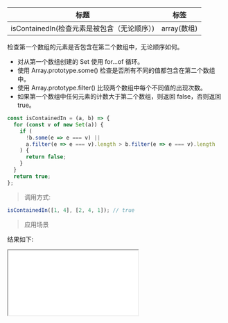 | 标题                                        | 标签        |
| ------------------------------------------- | ----------- |
| isContainedIn(检查元素是被包含（无论顺序）) | array(数组) |

检查第一个数组的元素是否包含在第二个数组中，无论顺序如何。

- 对从第一个数组创建的 Set 使用 for...of 循环。
- 使用 Array.prototype.some() 检查是否所有不同的值都包含在第二个数组中。
- 使用 Array.prototype.filter() 比较两个数组中每个不同值的出现次数。
- 如果第一个数组中任何元素的计数大于第二个数组，则返回 false，否则返回 true。

```js
const isContainedIn = (a, b) => {
  for (const v of new Set(a)) {
    if (
      !b.some(e => e === v) ||
      a.filter(e => e === v).length > b.filter(e => e === v).length
    ) {
      return false;
    }
  }
  return true;
};
```

> 调用方式:

```js
isContainedIn([1, 4], [2, 4, 1]); // true
```

> 应用场景

<div class="code-editor" data-url="codes/javascript/html/isContainedIn.html" data-language="html"></div>

结果如下:

<iframe src="codes/javascript/html/isContainedIn.html"></iframe>
